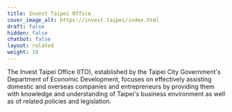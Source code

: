 ```yaml
---
title: Invest Taipei Office
cover_image_alt: https://invest.taipei/index.html
draft: false
hidden: false
chatbot: false
layout: related
weight: 10
---
```

The Invest Taipei Office (ITO), established by the Taipei City Government's Department of Economic Development, focuses on effectively assisting domestic and overseas companies and entrepreneurs by providing them with knowledge and understanding of Taipei's business environment as well as of related policies and legislation.